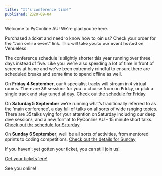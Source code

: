 ```yaml
---
title: "It's conference time!"
published: 2020-09-04
---
```


Welcome to PyConline AU! We're glad you're here. 

Purchased a ticket and need to know how to join us? Check your order for the "Join online event" link. This will take you to our event hosted on Venueless. 

The conference schedule is slightly shorter this year running over three days instead of five. Like you, we’re also spending a lot of time in front of screens at home and we’ve been extremely mindful to ensure there are scheduled breaks and some time to spend offline as well.

On **Friday 4 September**, our 5 specialist tracks will stream in 4 virtual rooms.  There are 39 sessions for you to choose from on Friday, or pick a single track and stay tuned all day. [Check out the schedule for Friday](/program/fri/)

On **Saturday 5 September** we’re running what’s traditionally referred to as the ‘main conference’, a day full of talks on all sorts of wide ranging topics. There are 35 talks vying for your attention on Saturday including our deep dive sessions, and a new format to PyConline AU - 15 minute short talks. [Check out the schedule for Saturday](/program/sat/)

On **Sunday 6 September**, we’ll be all sorts of activities, from mentored sprints to coding competitions. [Check out the details for Sunday](/program/sun/)

If you haven't yet gotten your ticket, you can still join us!

<p class='center-content'>
    <a href='https://pretix.eu/pyconau/online2020/?require_cookie=true' class='btn btn-center btn-chonk'>
        Get your tickets 'ere!
    </a>
</p>

See you online!


